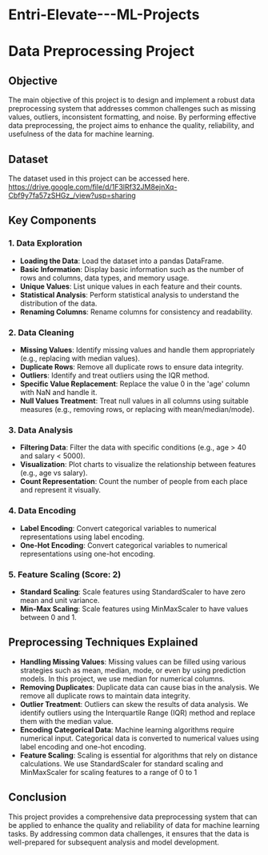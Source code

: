 # Entri-Elevate---ML-Projects

# Data Preprocessing Project

## Objective
The main objective of this project is to design and implement a robust data preprocessing system that addresses common challenges such as missing values, outliers, inconsistent formatting, and noise. By performing effective data preprocessing, the project aims to enhance the quality, reliability, and usefulness of the data for machine learning.

## Dataset
The dataset used in this project can be accessed here.
https://drive.google.com/file/d/1F3lRf32JM8ejnXq-Cbf9y7fa57zSHGz_/view?usp=sharing

## Key Components

### 1. Data Exploration
- **Loading the Data**: Load the dataset into a pandas DataFrame.
- **Basic Information**: Display basic information such as the number of rows and columns, data types, and memory usage.
- **Unique Values**: List unique values in each feature and their counts.
- **Statistical Analysis**: Perform statistical analysis to understand the distribution of the data.
- **Renaming Columns**: Rename columns for consistency and readability.

### 2. Data Cleaning
- **Missing Values**: Identify missing values and handle them appropriately (e.g., replacing with median values).
- **Duplicate Rows**: Remove all duplicate rows to ensure data integrity.
- **Outliers**: Identify and treat outliers using the IQR method.
- **Specific Value Replacement**: Replace the value 0 in the 'age' column with NaN and handle it.
- **Null Values Treatment**: Treat null values in all columns using suitable measures (e.g., removing rows, or replacing with mean/median/mode).

### 3. Data Analysis
- **Filtering Data**: Filter the data with specific conditions (e.g., age > 40 and salary < 5000).
- **Visualization**: Plot charts to visualize the relationship between features (e.g., age vs salary).
- **Count Representation**: Count the number of people from each place and represent it visually.

### 4. Data Encoding
- **Label Encoding**: Convert categorical variables to numerical representations using label encoding.
- **One-Hot Encoding**: Convert categorical variables to numerical representations using one-hot encoding.

### 5. Feature Scaling (Score: 2)
- **Standard Scaling**: Scale features using StandardScaler to have zero mean and unit variance.
- **Min-Max Scaling**: Scale features using MinMaxScaler to have values between 0 and 1.

## Preprocessing Techniques Explained
- **Handling Missing Values**: Missing values can be filled using various strategies such as mean, median, mode, or even by using prediction models. In this project, we use median for numerical columns.
- **Removing Duplicates**: Duplicate data can cause bias in the analysis. We remove all duplicate rows to maintain data integrity.
- **Outlier Treatment**: Outliers can skew the results of data analysis. We identify outliers using the Interquartile Range (IQR) method and replace them with the median value.
- **Encoding Categorical Data**: Machine learning algorithms require numerical input. Categorical data is converted to numerical values using label encoding and one-hot encoding.
- **Feature Scaling**: Scaling is essential for algorithms that rely on distance calculations. We use StandardScaler for standard scaling and MinMaxScaler for scaling features to a range of 0 to 1

## Conclusion
This project provides a comprehensive data preprocessing system that can be applied to enhance the quality and reliability of data for machine learning tasks. By addressing common data challenges, it ensures that the data is well-prepared for subsequent analysis and model development.
